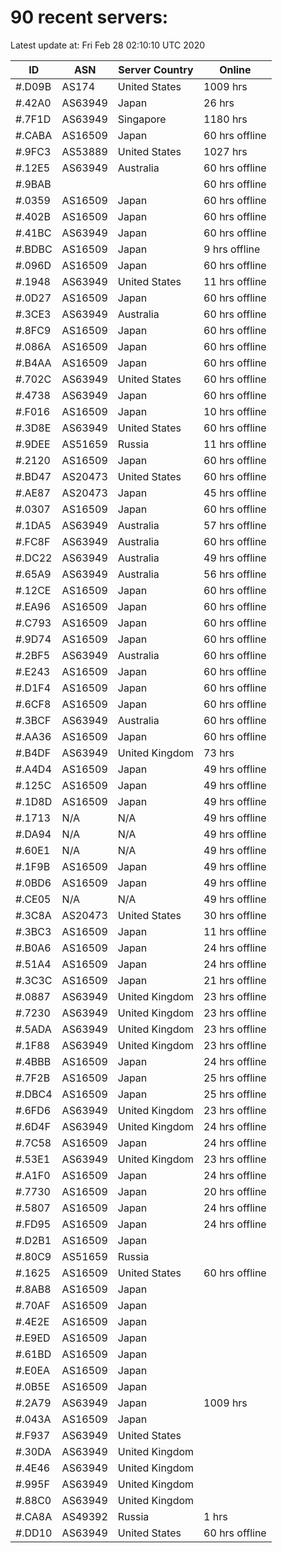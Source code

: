 # 90 recent servers:

Latest update at: Fri Feb 28 02:10:10 UTC 2020

| ID | ASN | Server Country | Online |
| -- | --- | -------------- | ------ |
| #.D09B | AS174 | United States | 1009 hrs |
| #.42A0 | AS63949 | Japan | 26 hrs |
| #.7F1D | AS63949 | Singapore | 1180 hrs |
| #.CABA | AS16509 | Japan | 60 hrs offline |
| #.9FC3 | AS53889 | United States | 1027 hrs |
| #.12E5 | AS63949 | Australia | 60 hrs offline |
| #.9BAB |  |  | 60 hrs offline |
| #.0359 | AS16509 | Japan | 60 hrs offline |
| #.402B | AS16509 | Japan | 60 hrs offline |
| #.41BC | AS63949 | Japan | 60 hrs offline |
| #.BDBC | AS16509 | Japan | 9 hrs offline |
| #.096D | AS16509 | Japan | 60 hrs offline |
| #.1948 | AS63949 | United States | 11 hrs offline |
| #.0D27 | AS16509 | Japan | 60 hrs offline |
| #.3CE3 | AS63949 | Australia | 60 hrs offline |
| #.8FC9 | AS16509 | Japan | 60 hrs offline |
| #.086A | AS16509 | Japan | 60 hrs offline |
| #.B4AA | AS16509 | Japan | 60 hrs offline |
| #.702C | AS63949 | United States | 60 hrs offline |
| #.4738 | AS63949 | Japan | 60 hrs offline |
| #.F016 | AS16509 | Japan | 10 hrs offline |
| #.3D8E | AS63949 | United States | 60 hrs offline |
| #.9DEE | AS51659 | Russia | 11 hrs offline |
| #.2120 | AS16509 | Japan | 60 hrs offline |
| #.BD47 | AS20473 | United States | 60 hrs offline |
| #.AE87 | AS20473 | Japan | 45 hrs offline |
| #.0307 | AS16509 | Japan | 60 hrs offline |
| #.1DA5 | AS63949 | Australia | 57 hrs offline |
| #.FC8F | AS63949 | Australia | 60 hrs offline |
| #.DC22 | AS63949 | Australia | 49 hrs offline |
| #.65A9 | AS63949 | Australia | 56 hrs offline |
| #.12CE | AS16509 | Japan | 60 hrs offline |
| #.EA96 | AS16509 | Japan | 60 hrs offline |
| #.C793 | AS16509 | Japan | 60 hrs offline |
| #.9D74 | AS16509 | Japan | 60 hrs offline |
| #.2BF5 | AS63949 | Australia | 60 hrs offline |
| #.E243 | AS16509 | Japan | 60 hrs offline |
| #.D1F4 | AS16509 | Japan | 60 hrs offline |
| #.6CF8 | AS16509 | Japan | 60 hrs offline |
| #.3BCF | AS63949 | Australia | 60 hrs offline |
| #.AA36 | AS16509 | Japan | 60 hrs offline |
| #.B4DF | AS63949 | United Kingdom | 73 hrs |
| #.A4D4 | AS16509 | Japan | 49 hrs offline |
| #.125C | AS16509 | Japan | 49 hrs offline |
| #.1D8D | AS16509 | Japan | 49 hrs offline |
| #.1713 | N/A | N/A | 49 hrs offline |
| #.DA94 | N/A | N/A | 49 hrs offline |
| #.60E1 | N/A | N/A | 49 hrs offline |
| #.1F9B | AS16509 | Japan | 49 hrs offline |
| #.0BD6 | AS16509 | Japan | 49 hrs offline |
| #.CE05 | N/A | N/A | 49 hrs offline |
| #.3C8A | AS20473 | United States | 30 hrs offline |
| #.3BC3 | AS16509 | Japan | 11 hrs offline |
| #.B0A6 | AS16509 | Japan | 24 hrs offline |
| #.51A4 | AS16509 | Japan | 24 hrs offline |
| #.3C3C | AS16509 | Japan | 21 hrs offline |
| #.0887 | AS63949 | United Kingdom | 23 hrs offline |
| #.7230 | AS63949 | United Kingdom | 23 hrs offline |
| #.5ADA | AS63949 | United Kingdom | 23 hrs offline |
| #.1F88 | AS63949 | United Kingdom | 23 hrs offline |
| #.4BBB | AS16509 | Japan | 24 hrs offline |
| #.7F2B | AS16509 | Japan | 25 hrs offline |
| #.DBC4 | AS16509 | Japan | 25 hrs offline |
| #.6FD6 | AS63949 | United Kingdom | 23 hrs offline |
| #.6D4F | AS63949 | United Kingdom | 24 hrs offline |
| #.7C58 | AS16509 | Japan | 24 hrs offline |
| #.53E1 | AS63949 | United Kingdom | 23 hrs offline |
| #.A1F0 | AS16509 | Japan | 24 hrs offline |
| #.7730 | AS16509 | Japan | 20 hrs offline |
| #.5807 | AS16509 | Japan | 24 hrs offline |
| #.FD95 | AS16509 | Japan | 24 hrs offline |
| #.D2B1 | AS16509 | Japan | |
| #.80C9 | AS51659 | Russia | |
| #.1625 | AS16509 | United States | 60 hrs offline |
| #.8AB8 | AS16509 | Japan | |
| #.70AF | AS16509 | Japan | |
| #.4E2E | AS16509 | Japan | |
| #.E9ED | AS16509 | Japan | |
| #.61BD | AS16509 | Japan | |
| #.E0EA | AS16509 | Japan | |
| #.0B5E | AS16509 | Japan | |
| #.2A79 | AS63949 | Japan | 1009 hrs |
| #.043A | AS16509 | Japan | |
| #.F937 | AS63949 | United States | |
| #.30DA | AS63949 | United Kingdom | |
| #.4E46 | AS63949 | United Kingdom | |
| #.995F | AS63949 | United Kingdom | |
| #.88C0 | AS63949 | United Kingdom | |
| #.CA8A | AS49392 | Russia | 1 hrs |
| #.DD10 | AS63949 | United States | 60 hrs offline |

